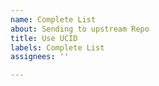 ```yaml
---
name: Complete List
about: Sending to upstream Repo
title: Use UCID
labels: Complete List
assignees: ''

---
```



